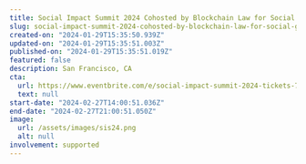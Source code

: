 ```yaml
---
title: Social Impact Summit 2024 Cohosted by Blockchain Law for Social Good Center & FFDW
slug: social-impact-summit-2024-cohosted-by-blockchain-law-for-social-good-center-ffdw
created-on: "2024-01-29T15:35:50.939Z"
updated-on: "2024-01-29T15:35:51.003Z"
published-on: "2024-01-29T15:35:51.019Z"
featured: false
description: San Francisco, CA
cta:
  url: https://www.eventbrite.com/e/social-impact-summit-2024-tickets-758076215367
  text: null
start-date: "2024-02-27T14:00:51.036Z"
end-date: "2024-02-27T21:00:51.050Z"
image:
  url: /assets/images/sis24.png
  alt: null
involvement: supported
---
```

